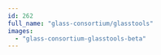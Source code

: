 ```yaml
---
id: 262
full_name: "glass-consortium/glasstools"
images: 
  - "glass-consortium-glasstools-beta"
---
```

